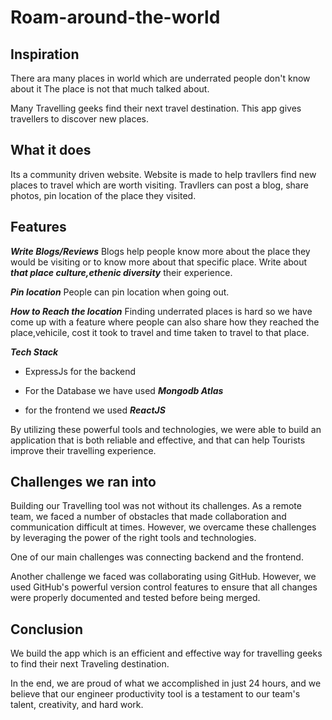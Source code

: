 # Roam-around-the-world

## Inspiration 
There ara many places in world which are underrated people don't know about it 
The place is not that much talked about. 

Many Travelling geeks find their next travel destination. This app gives travellers to discover new places.

## What it does 
Its a community driven website. Website is made to help travllers find new places to travel which are worth visiting. Travllers can post a blog, share photos, pin location of the place they visited. 

## Features

***Write Blogs/Reviews*** Blogs help people know more about the place they would be visiting or to know more about that specific place. Write about ***that place culture,ethenic diversity*** their experience.

***Pin location*** People can pin location when going out. 

***How to Reach the location*** Finding underrated places is hard so we have come up with a feature where people can also share how they reached the place,vehicile, cost it took to travel and time taken to travel to that place.

***Tech Stack***

- ExpressJs for the backend 

- For the Database we have used ***Mongodb Atlas***

- for the frontend we used ***ReactJS***

By utilizing these powerful tools and technologies, we were able to build an application that is both reliable and effective, and that can help Tourists improve their travelling experience. 

## Challenges we ran into 

Building our Travelling tool was not without its challenges. As a remote team, we faced a number of obstacles that made collaboration and communication difficult at times. However, we overcame these challenges by leveraging the power of the right tools and technologies.


One of our main challenges was connecting backend and the frontend. 

Another challenge we faced was collaborating using GitHub. However, we used GitHub's powerful version control features to ensure that all changes were properly documented and tested before being merged.

## Conclusion 

We build the app which is an efficient and effective way for travelling geeks to find their next Traveling destination.

In the end, we are proud of what we accomplished in just 24 hours, and we believe that our engineer productivity tool is a testament to our team's talent, creativity, and hard work.
